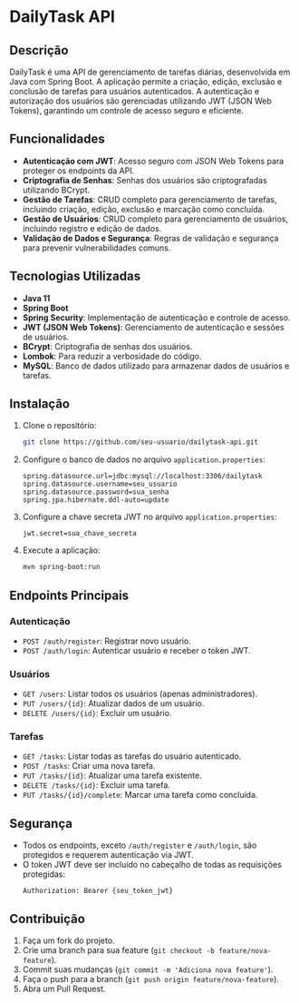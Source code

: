 # DailyTask API

## Descrição

DailyTask é uma API de gerenciamento de tarefas diárias, desenvolvida em Java com Spring Boot. A aplicação permite a criação, edição, exclusão e conclusão de tarefas para usuários autenticados. A autenticação e autorização dos usuários são gerenciadas utilizando JWT (JSON Web Tokens), garantindo um controle de acesso seguro e eficiente.

## Funcionalidades

- **Autenticação com JWT**: Acesso seguro com JSON Web Tokens para proteger os endpoints da API.
- **Criptografia de Senhas**: Senhas dos usuários são criptografadas utilizando BCrypt.
- **Gestão de Tarefas**: CRUD completo para gerenciamento de tarefas, incluindo criação, edição, exclusão e marcação como concluída.
- **Gestão de Usuários**: CRUD completo para gerenciamento de usuários, incluindo registro e edição de dados.
- **Validação de Dados e Segurança**: Regras de validação e segurança para prevenir vulnerabilidades comuns.

## Tecnologias Utilizadas

- **Java 11**
- **Spring Boot**
- **Spring Security**: Implementação de autenticação e controle de acesso.
- **JWT (JSON Web Tokens)**: Gerenciamento de autenticação e sessões de usuários.
- **BCrypt**: Criptografia de senhas dos usuários.
- **Lombok**: Para reduzir a verbosidade do código.
- **MySQL**: Banco de dados utilizado para armazenar dados de usuários e tarefas.

## Instalação

1. Clone o repositório:
    ```bash
    git clone https://github.com/seu-usuario/dailytask-api.git
    ```

2. Configure o banco de dados no arquivo `application.properties`:
    ```properties
    spring.datasource.url=jdbc:mysql://localhost:3306/dailytask
    spring.datasource.username=seu_usuario
    spring.datasource.password=sua_senha
    spring.jpa.hibernate.ddl-auto=update
    ```

3. Configure a chave secreta JWT no arquivo `application.properties`:
    ```properties
    jwt.secret=sua_chave_secreta
    ```

4. Execute a aplicação:
    ```bash
    mvn spring-boot:run
    ```

## Endpoints Principais

### Autenticação

- `POST /auth/register`: Registrar novo usuário.
- `POST /auth/login`: Autenticar usuário e receber o token JWT.

### Usuários

- `GET /users`: Listar todos os usuários (apenas administradores).
- `PUT /users/{id}`: Atualizar dados de um usuário.
- `DELETE /users/{id}`: Excluir um usuário.

### Tarefas

- `GET /tasks`: Listar todas as tarefas do usuário autenticado.
- `POST /tasks`: Criar uma nova tarefa.
- `PUT /tasks/{id}`: Atualizar uma tarefa existente.
- `DELETE /tasks/{id}`: Excluir uma tarefa.
- `PUT /tasks/{id}/complete`: Marcar uma tarefa como concluída.

## Segurança

- Todos os endpoints, exceto `/auth/register` e `/auth/login`, são protegidos e requerem autenticação via JWT.
- O token JWT deve ser incluído no cabeçalho de todas as requisições protegidas:
    ```
    Authorization: Bearer {seu_token_jwt}
    ```

## Contribuição

1. Faça um fork do projeto.
2. Crie uma branch para sua feature (`git checkout -b feature/nova-feature`).
3. Commit suas mudanças (`git commit -m 'Adiciona nova feature'`).
4. Faça o push para a branch (`git push origin feature/nova-feature`).
5. Abra um Pull Request.


